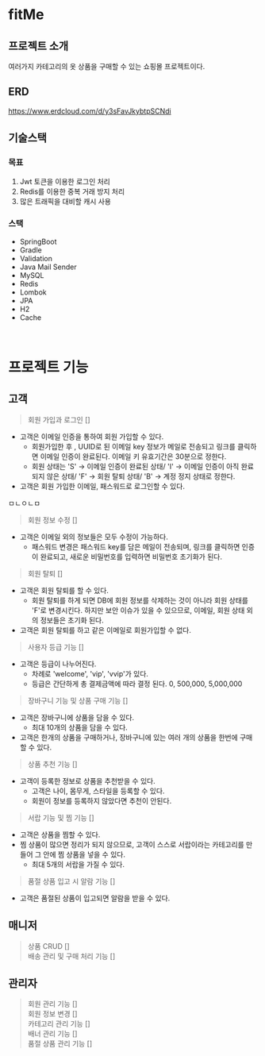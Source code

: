 
# fitMe


## 프로젝트 소개
여러가지 카테고리의 옷 상품을 구매할 수 있는 쇼핑몰 프로젝트이다. 
<br>

## ERD

https://www.erdcloud.com/d/y3sFavJkybtpSCNdi
<br>

  

## 기술스택

### 목표

1. Jwt 토큰을 이용한 로그인 처리
2. Redis를 이용한 중복 거래 방지 처리
3. 많은 트래픽을 대비할 캐시 사용

### 스택
- SpringBoot
- Gradle
- Validation
- Java Mail Sender
- MySQL
- Redis
- Lombok
- JPA
- H2
- Cache

<br>

# 프로젝트 기능

##  고객


> 회원 가입과 로그인 []

- 고객은 이메일 인증을 통하여 회원 가입할 수 있다.
  - 회원가입한 후 , UUID로 된 이메일 key 정보가 메일로 전송되고 링크를 클릭하면 이메일 인증이 완료된다. 이메일 키 유효기간은 30분으로 정한다.
  - 회원 상태는 'S' -> 이메일 인증이 완료된 상태/ 'I' -> 이메일 인증이 아직 완료되지 않은 상태/ 'F' -> 회원 탈퇴 상태/  'B' -> 계정 정지 상태로 정한다.
- 고객은 회원 가입한 이메일, 패스워드로 로그인할 수 있다.

  

ㅁㄴㅇㄴㅁ
> 회원 정보 수정 []

- 고객은 이메일 외의 정보들은 모두 수정이 가능하다.
  - 패스워드 변경은 패스워드 key를 담은 메일이 전송되며, 링크를 클릭하면 인증이 완료되고, 새로운 비밀번호를 입력하면 비밀번호 초기화가 된다.


> 회원 탈퇴 []
- 고객은 회원 탈퇴를 할 수 있다.
  - 회원 탈퇴를 하게 되면 DB에 회원 정보를 삭제하는 것이 아니라 회원 상태를 'F'로 변경시킨다. 하지만 보안 이슈가 있을 수 있으므로, 이메일, 회원 상태 외의 정보들은 초기화 된다.
- 고객은 회원 탈퇴를 하고 같은 이메일로 회원가입할 수 없다.

> 사용자 등급 기능 []
- 고객은 등급이 나누어진다. 
  - 차례로 'welcome', 'vip', 'vvip'가 있다.
  - 등급은 간단하게 총 결제금액에 따라 결정 된다. 0, 500,000, 5,000,000
  
> 장바구니 기능 및 상품 구매 기능 []
- 고객은 장바구니에 상품을 담을 수 있다.
  - 최대 10개의 상품을 담을 수 있다.
- 고객은 한개의 상품을 구매하거나, 장바구니에 있는 여러 개의 상품을 한번에 구매할 수 있다.

> 상품 추천 기능 []
- 고객이 등록한 정보로 상품을 추천받을 수 있다. 
  - 고객은 나이, 몸무게, 스타일을 등록할 수 있다.
  - 회원이 정보를 등록하지 않았다면 추천이 안된다.

> 서랍 기능 및 찜 기능 []
- 고객은 상품을 찜할 수 있다. 
- 찜 상품이 많으면 정리가 되지 않으므로, 고객이 스스로 서랍이라는 카테고리를 만들어 그 안에 찜 상품을 넣을 수 있다.
  - 최대 5개의 서랍을 가질 수 있다.

> 품절 상품 입고 시 알람 기능 []
- 고객은 품절된 상품이 입고되면 알람을 받을 수 있다.


##  매니저 
> 상품 CRUD []  
> 배송 관리 및 구매 처리 기능 []

##  관리자
> 회원 관리 기능 []   
> 회원 정보 변경 []   
> 카테고리 관리 기능 []   
> 배너 관리 기능 []  
> 품절 상품 관리 기능 []
<br>